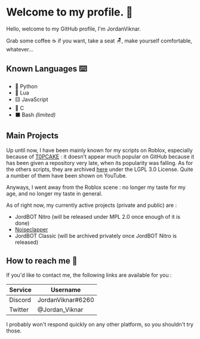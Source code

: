 # Welcome to my profile. 👋

Hello, welcome to my GitHub profile, I'm JordanViknar.

Grab some coffee ☕ if you want, take a seat 🪑, make yourself comfortable, whatever...

## Known Languages ⌨️
- 🐍 Python
- 🔵 Lua
- 🟨 JavaScript
- 🔵 C
- ⬛ Bash *(limited)*

## Main Projects
Up until now, I have been mainly known for my scripts on Roblox, especially because of [T0PCAKE](https://github.com/JordanViknar/T0PCAKE) : it doesn't appear much popular on GitHub because it has been given a repository very late, when its popularity was falling.
As for the others scripts, they are archived [here](https://github.com/JordanViknar/JV-Roblox-Scripts) under the LGPL 3.0 License. Quite a number of them have been shown on YouTube.

Anyways, I went away from the Roblox scene : no longer my taste for my age, and no longer my taste in general.

As of right now, my currently active projects (private and public) are :
- JordBOT Nitro (will be released under MPL 2.0 once enough of it is done)
- [Noiseclapper](https://github.com/JordanViknar/Noiseclapper)
- JordBOT Classic (will be archived privately once JordBOT Nitro is released)

## How to reach me 📱

If you'd like to contact me, the following links are available for you :

| Service | Username |
| ---- | ---- |
| Discord | JordanViknar#6260 |
| Twitter | @Jordan_Viknar |

I probably won't respond quickly on any other platform, so you shouldn't try those.
